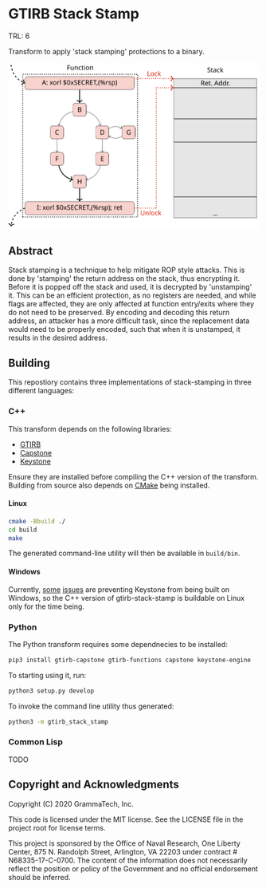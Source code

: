# GTIRB Stack Stamp

TRL: 6

Transform to apply 'stack stamping' protections to a binary.

![stack-stamp signature graphic.](.stack-stamp.svg)

## Abstract

Stack stamping is a technique to help mitigate ROP style attacks.  This is done
by 'stamping' the return address on the stack, thus encrypting it.  Before it is
popped off the stack and used, it is decrypted by 'unstamping' it.  This can be
an efficient protection, as no registers are needed, and while flags are affected,
they are only affected at function entry/exits where they do not need to be
preserved.  By encoding and decoding this return address, an attacker has a more
difficult task, since the replacement data would need to be properly encoded,
such that when it is unstamped, it results in the desired address.

## Building

This repostiory contains three implementations of stack-stamping in three
different languages:

### C++

This transform depends on the following libraries:

* [GTIRB](https://github.com/grammatech/gtirb)
* [Capstone](https://github.com/aquynh/capstone)
* [Keystone](https://github.com/keystone-engine/keystone)

Ensure they are installed before compiling the C++ version of the transform.
Building from source also depends on [CMake](https://cmake.org) being installed.

#### Linux

```sh
cmake -Bbuild ./
cd build
make
```

The generated command-line utility will then be available in `build/bin`.

#### Windows

Currently, [some](https://github.com/keystone-engine/keystone/issues/471)
[issues](https://github.com/keystone-engine/keystone/issues/472) are preventing
Keystone from being built on Windows, so the C++ version of gtirb-stack-stamp is
buildable on Linux only for the time being.

### Python

The Python transform requires some dependnecies to be installed:

```sh
pip3 install gtirb-capstone gtirb-functions capstone keystone-engine
```

To starting using it, run:

```sh
python3 setup.py develop
```

To invoke the command line utility thus generated:

```sh
python3 -m gtirb_stack_stamp
```

### Common Lisp

TODO

## Copyright and Acknowledgments

Copyright (C) 2020 GrammaTech, Inc.

This code is licensed under the MIT license. See the LICENSE file in
the project root for license terms.

This project is sponsored by the Office of Naval Research, One Liberty
Center, 875 N. Randolph Street, Arlington, VA 22203 under contract #
N68335-17-C-0700.  The content of the information does not necessarily
reflect the position or policy of the Government and no official
endorsement should be inferred.
